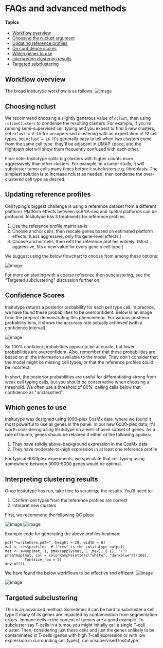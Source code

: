 # FAQs and advanced methods

#### Topics

- [Workflow overview](#workflow-overview)
- [Choosing the n_clust argument](#choosing-nclust)
- [Updating reference profiles](#updating-reference-profiles)
- [On confidence scores](#confidence-scores)
- [Which genes to use](#which-genes-to-use)
- [Interpreting clustering results](#interpreting-clustering-results)
- [Targeted subclustering](#targeted-subclustering)

## Workflow overview
The broad Insitutype workflow is as follows:
![image](https://github.com/Nanostring-Biostats/InSituType/assets/4357938/45d89004-dc46-40a1-bde8-33d204e0f0b8)


## Choosing nclust
We recommend choosing a slightly generous value of `nclust`, then using `refineClusters` to condense the resulting clusters. For example, if you're running semi-supervised cell typing and you expect to find 5 new clusters, set `nclust = 8`. Or for unsupervised clustering with an expectation of 12 cell types, set `nclust = 16`. 
It's generally easy to tell when two clusters come from the same cell type: they'll be adjacent in UMAP space, and the flightpath plot will show them frequently confused with each other. 

Final note: Insitutype splits big clusters with higher counts more aggressively than other clusters. For example, in a tumor study, it will subcluster tumor cells many times before it subclusters e.g. fibroblasts. The simplest solution is to increase nclust as needed, then condense the over-clustered cell type as desired. 


## Updating reference profiles

Cell typing's biggest challenge is using a reference dataset from a different platform. Platform effects between scRNA-seq and spatial platforms can be profound. 
Insitutype has 3 treatments for reference profiles:
1. Use the reference profile matrix as-is
2. Choose anchor cells, then rescale genes based on estimated platform effects. (Less aggressive, only fits gene-level effects.)
3. Choose anchor cells, then refit the reference profiles entirely. (Most aggressive, fits a new value for every gene x cell type.)

We suggest using the below flowchart to choose from among these options:

![image](https://github.com/Nanostring-Biostats/InSituType/assets/4357938/824dec47-2221-4fe8-92a0-15693c749d55)

For more on starting with a coarse reference then subclustering, see the "Targeted subclustering" discussion further on. 

## Confidence Scores
Insitutype returns a posterior probability for each cell type call. In practice, we have found these probabilities to be overconfident. 
Below is an image from the preprint demonstrating this phenomenon. For various posterior probability bins, it shows the accuracy rate actually achieved (with a confidence interval). 

![image](https://github.com/Nanostring-Biostats/InSituType/assets/4357938/f02df11d-405b-411d-8049-4ab3d021d0a4)

So 100% confident probabilties appear to be accurate, but lower probabilities are overconfident. 
Also, remember that these probabilities are based on all the information available to the model. They don't consider that the model might be missing cell types, or that the reference profiles could be incorrect. 

In short, the posterior probabilities are useful for differentiating strong from weak cell typing calls, but you should be conservative when choosing a threshold. We often use a threshold of 80%, calling cells below that confidence as "unclassified". 

## Which genes to use

Insitutype was designed using 1000-plex CosMx data, where we found it most powerful to use all genes in the panel. 
In our new 6000-plex data, it's worth considering using Insitutype on a well-chosen subset of genes. As a rule of thumb, genes should be retained if either of the following applies: 
1. They have solidly above-background expression in the CosMx data
2. They have moderate-to-high expression in at least one reference profile

For typical 6000plex experiments, we speculate that cell typing using somewhere between 3000-5000 genes would be optimal. 


## Interpreting clustering results

Once Insitutype has run, take time to scrutinize the results. You'll need to:
1. Confirm cell types from the reference profiles are correct
2. Interpret new clusters

First, we recommend the following QC plots:

![image](https://github.com/Nanostring-Biostats/InSituType/assets/4357938/aa2c47ba-8c4e-412d-b790-5205ae9739fc)
![image](https://github.com/Nanostring-Biostats/InSituType/assets/4357938/f1f1694c-c0df-41fe-a823-ca34a16d553b)

Example code for generating the above profiles heatmap:
```
pdf("<writehere.pdf>", height = 20, width = 6)
mat <- res$profiles  # ("res" is the insitutype output)
mat <- sweep(mat, 1, pmax(apply(mat, 1 ,max), 0.1), "/")
pheatmap(mat, col = colorRampPalette(c("white", "darkblue"))(100),
         fontsize_row = 5)
dev.off()
```

We have found the below workflows to be effective and efficent:
![image](https://github.com/Nanostring-Biostats/InSituType/assets/4357938/3adda877-53e7-48ca-8781-927e77739943)

![image](https://github.com/Nanostring-Biostats/InSituType/assets/4357938/24a28e1b-e1bf-4be1-bf38-0c4ebeb574d4)



## Targeted subclustering

This is an advanced method. Sometimes it can be hard to subcluster a cell type if many of its genes are impacted by contamination from segmentation errors. Immune cells in the context of tumors are a good example.
To subcluster say T-cells in a tumor, you might initially call a single T-cell cluster. Then, considering just these cells and just the genes unlikely to be contaminated in T-cells (genes with high T-cell expression or with low expression in surrounding cell types), run unsupervised Insitutype. 




